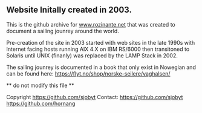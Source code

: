 ## Website Initally created in 2003.
This is the github archive for www.rozinante.net that was created to document a sailing jounrey around the world.

Pre-creation of the site in 2003 started with web sites in the late 1990s with Internet facing hosts running AIX 4.X on IBM RS/6000 then transitoned to Solaris until UNIX (finanly) was replaced by the LAMP Stack in 2002.

The sailing jounrey is documented in a book that only exist in Nowegian and can be found here: https://flyt.no/shop/norske-seilere/vaghalsen/

** do not modify this file **

Copyright https://github.com/sjobyt Contact: https://github.com/sjobyt https://github.com/hornang
